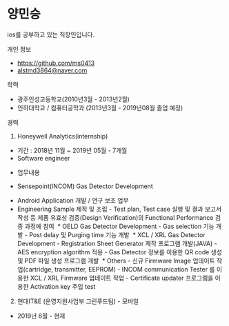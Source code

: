 양민승
====
ios를 공부하고 있는 직장인입니다.

개인 정보
* https://github.com/ms0413
* alstmd3864@naver.com 

학력
* 광주인성고등학교(2010년3월 - 2013년2월)
* 인하대학교 / 컴퓨터공학과 (2013년3월 - 2019년08월 졸업 예정)

경력
1. Honeywell Analytics(internship)
* 기간 : 2018년 11월 ~ 2019년 05월 - 7개월
* Software engineer
- 업무내용
* Sensepoint(INCOM) Gas Detector Development 
- Android Application 개발 / 연구 보조 업무 
- Engineering Sample 제작 및 조립 - Test plan, Test case 실행 및 결과 보고서 작성 등 제품 유효성 검증(Design Verification)의 Functional Performance 검증 과정에 참여  * OELD Gas Detector Development - Gas selection 기능 개발 - Post delay 및 Purging time 기능 개발  * XCL / XRL Gas Detector Development - Registration Sheet Generator 제작 프로그램 개발(JAVA) - AES encryption algorithm 적용 - Gas Detector 정보를 이용한 QR code 생성 및 PDF 파일 생성 프로그램 개발  * Others - 신규 Firmware Image 업데이트 작업(cartridge, transmitter, EEPROM) - INCOM communication Tester 를 이용한 XCL / XRL Firmware 업데이트 작업 - Certificate updater 프로그램을 이용한 Activation key 주입 test

2. 현대IT&E (운영지원사업부 그린푸드팀) - 모바일
- 2019년 6월 - 현재
